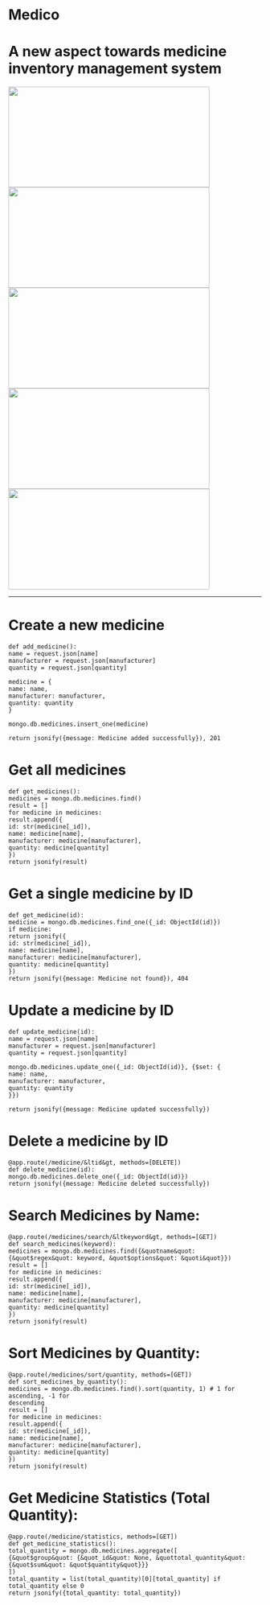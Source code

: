 # Medico 
# A new aspect towards medicine inventory management system

   

<div> <img src="https://github.com/tech-jamara/PharmacyManagementSystem/blob/main/screenshot/Admin%20Login.png" width="400" height="200" />
<img src="https://github.com/tech-jamara/PharmacyManagementSystem/blob/main/screenshot/Pharmacist.png" width="400" height="200" />
</div>
<div> <img src="https://github.com/tech-jamara/PharmacyManagementSystem/blob/main/screenshot/Doctor%20Login.png" width="400" height="200" />
<img src="https://github.com/tech-jamara/PharmacyManagementSystem/blob/main/screenshot/Receptionist%20Login.png" width="400" height="200" />
    <img src="https://github.com/tech-jamara/PharmacyManagementSystem/blob/main/screenshot/Patient%20login.png" width="400" height="200" />
</div>

--------------------------------------------------------------------------------------
# Create a new medicine
```@app.route(/medicine, methods=[POST])
def add_medicine():
name = request.json[name]
manufacturer = request.json[manufacturer]
quantity = request.json[quantity]

medicine = {
name: name,
manufacturer: manufacturer,
quantity: quantity
}

mongo.db.medicines.insert_one(medicine)

return jsonify({message: Medicine added successfully}), 201
```

# Get all medicines
```@app.route(/medicines, methods=[GET])
def get_medicines():
medicines = mongo.db.medicines.find()
result = []
for medicine in medicines:
result.append({
id: str(medicine[_id]),
name: medicine[name],
manufacturer: medicine[manufacturer],
quantity: medicine[quantity]
})
return jsonify(result)
```

# Get a single medicine by ID
```@app.route(/medicine/&ltid&gt, methods=[GET])
def get_medicine(id):
medicine = mongo.db.medicines.find_one({_id: ObjectId(id)})
if medicine:
return jsonify({
id: str(medicine[_id]),
name: medicine[name],
manufacturer: medicine[manufacturer],
quantity: medicine[quantity]
})
return jsonify({message: Medicine not found}), 404
```

# Update a medicine by ID
```@app.route(/medicine/&ltid&gt, methods=[PUT])
def update_medicine(id):
name = request.json[name]
manufacturer = request.json[manufacturer]
quantity = request.json[quantity]

mongo.db.medicines.update_one({_id: ObjectId(id)}, {$set: {
name: name,
manufacturer: manufacturer,
quantity: quantity
}})

return jsonify({message: Medicine updated successfully})
```

# Delete a medicine by ID
```
@app.route(/medicine/&ltid&gt, methods=[DELETE])
def delete_medicine(id):
mongo.db.medicines.delete_one({_id: ObjectId(id)})
return jsonify({message: Medicine deleted successfully})
```

# Search Medicines by Name:
```
@app.route(/medicines/search/&ltkeyword&gt, methods=[GET])
def search_medicines(keyword):
medicines = mongo.db.medicines.find({&quotname&quot: {&quot$regex&quot: keyword, &quot$options&quot: &quoti&quot}})
result = []
for medicine in medicines:
result.append({
id: str(medicine[_id]),
name: medicine[name],
manufacturer: medicine[manufacturer],
quantity: medicine[quantity]
})
return jsonify(result)
```

# Sort Medicines by Quantity:
```
@app.route(/medicines/sort/quantity, methods=[GET])
def sort_medicines_by_quantity():
medicines = mongo.db.medicines.find().sort(quantity, 1) # 1 for ascending, -1 for
descending
result = []
for medicine in medicines:
result.append({
id: str(medicine[_id]),
name: medicine[name],
manufacturer: medicine[manufacturer],
quantity: medicine[quantity]
})
return jsonify(result)
```

# Get Medicine Statistics (Total Quantity):
```
@app.route(/medicine/statistics, methods=[GET])
def get_medicine_statistics():
total_quantity = mongo.db.medicines.aggregate([
{&quot$group&quot: {&quot_id&quot: None, &quottotal_quantity&quot: {&quot$sum&quot: &quot$quantity&quot}}}
])
total_quantity = list(total_quantity)[0][total_quantity] if total_quantity else 0
return jsonify({total_quantity: total_quantity})
```










